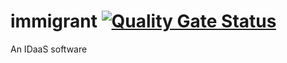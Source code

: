 # immigrant [![Quality Gate Status](https://sonarcloud.io/api/project_badges/measure?project=Ikki-Dai_immigrant&metric=alert_status)](https://sonarcloud.io/dashboard?id=Ikki-Dai_immigrant)
An IDaaS software


